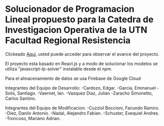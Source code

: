 # Solucionador de Programacion Lineal propuesto para la Catedra de Investigacion Operativa de la UTN Facultad Regional Resistencia

Clickeado [Aqui](https://optimizer-pl-io.web.app/home), usted puede acceder para observar el avance del proyecto.

El proyecto esta basado en React.js y a modo de solucionar los modelos se utiliza "javascript-lp-solver" instalable desde el npm.

Para el almacenamiento de datos se usa Firebase de Google Cloud

Integrantes del Equipo de Desarrollo:
-Cardozo, Edgar.
-Garcia, Emmanuel
-Solis, Santiago.
-Vaernet, Ian.
-Vazquez Diaz, Julian
-Zaracho Simonetto, Carlos Santino.

Integrantes del Equipo de Modificacion:
-Cuzziol Boccioni, Facundo Ramiro.
-Diez, Danilo Antonio.
-Nadal, Alejandro Fabian.
-Schuster, Exequiel Andres.
-Troncoso, Mariano Adrian. 
